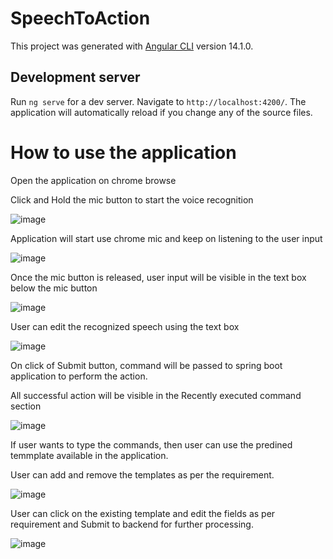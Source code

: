 # SpeechToAction

This project was generated with [Angular CLI](https://github.com/angular/angular-cli) version 14.1.0.

## Development server

Run `ng serve` for a dev server. Navigate to `http://localhost:4200/`. The application will automatically reload if you change any of the source files.


# How to use the application
Open the application on chrome browse

Click and Hold the mic button to start the voice recognition

![image](https://user-images.githubusercontent.com/5214961/197135307-382f90a8-b757-4f3d-8f63-1df64e9319fa.png)

Application will start use chrome mic and keep on listening to the user input

![image](https://user-images.githubusercontent.com/5214961/197135720-b2775fdc-d4a2-4762-ba34-bec516a1383b.png)

Once the mic button is released, user input will be visible in the text box below the mic button

![image](https://user-images.githubusercontent.com/5214961/197136108-475a30f2-9d4d-472a-908d-7e6b78f84d8d.png)

User can edit the recognized speech using the text box

![image](https://user-images.githubusercontent.com/5214961/197136261-c534a522-1617-422c-b413-cd3b44c7480f.png)

On click of Submit button, command will be passed to spring boot application to perform the action.

All successful action will be visible in the Recently executed command section

![image](https://user-images.githubusercontent.com/5214961/197136591-5c697934-dfdb-4b38-8a9d-14dec977df8e.png)

If user wants to type the commands, then user can use the predined temmplate available in the application.

User can add and remove the templates as per the requirement.

![image](https://user-images.githubusercontent.com/5214961/197136901-24f80f0e-13be-44bf-82c9-29e4f89303c5.png)

User can click on the existing template and edit the fields as per requirement and Submit to backend for further processing.

![image](https://user-images.githubusercontent.com/5214961/197137126-3ce89294-2179-4d9e-8460-b10e14087f65.png)

